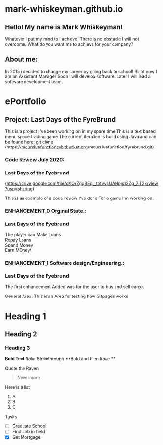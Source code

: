 # mark-whiskeyman.github.io

## Hello! My name is Mark Whiskeyman!
Whatever I put my mind to I achieve. 
There is no obstacle I will not overcome.
What do you want me to achieve for your company? 

## About me:

In 2015 i decided to change my career by going back to school!
Right now I am an Assistant Manager 
Soon I will develop software. 
Later I will lead a software development team. 

# ePortfolio
## Project: Last Days of the FyreBrund
This is a project I've been working on in my spare time 
This is a text based menu space trading game 
The current iteration is build using Java and can be found here:
git clone (https://recursivefunction@bitbucket.org/recursivefunction/fyrebrund.git)

### Code Review July 2020: 
### Last Days of the Fyebrund
(https://drive.google.com/file/d/1OrZgqBEq__totvvLUANpjs12Zg_7lT2x/view?usp=sharing)

This is an example of a code review I've done For a game I'm working on.

### ENHANCEMENT_0 Orginal State.: 
### Last Days of the Fyebrund
The player can 
  Make Loans\
  Repay Loans\
  Spend Money\
  Earn MOney\

### ENHANCEMENT_1 Software design/Engineering.: 
### Last Days of the Fyebrund
  The first enhancement Added was for the user to buy and sell cargo. 



General Area:
This is an Area for testing how Gitpages works 

# Heading 1
## Heading 2
### Heading 3

**Bold Text**
_Italic_
~~Strikethrough~~
**Bold and then _Italic_ ** 

Quote the Raven
> Nevermore

Here is a list 
1) A
2) B
3) C

Tasks
-[ ] Graduate School
-[ ] Find Job in field 
-[x] Get Mortgage
